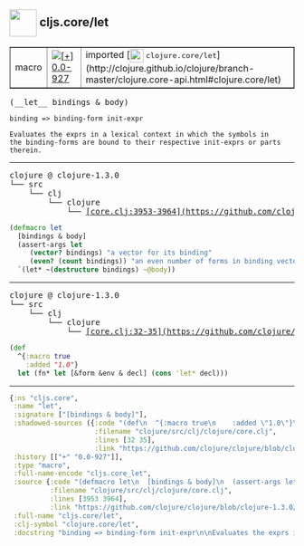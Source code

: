 ## <img width="48px" valign="middle" src="http://i.imgur.com/Hi20huC.png"> cljs.core/let

 <table border="1">
<tr>
<td>macro</td>
<td><a href="https://github.com/cljsinfo/api-refs/tree/0.0-927"><img valign="middle" alt="[+] 0.0-927" src="https://img.shields.io/badge/+-0.0--927-lightgrey.svg"></a> </td>
<td>
imported [<img height="24px" valign="middle" src="http://i.imgur.com/1GjPKvB.png"> <samp>clojure.core/let</samp>](http://clojure.github.io/clojure/branch-master/clojure.core-api.html#clojure.core/let)
</td>
</tr>
</table>

 <samp>
(__let__ bindings & body)<br>
</samp>

```
binding => binding-form init-expr

Evaluates the exprs in a lexical context in which the symbols in
the binding-forms are bound to their respective init-exprs or parts
therein.
```

---

 <pre>
clojure @ clojure-1.3.0
└── src
    └── clj
        └── clojure
            └── <ins>[core.clj:3953-3964](https://github.com/clojure/clojure/blob/clojure-1.3.0/src/clj/clojure/core.clj#L3953-L3964)</ins>
</pre>

```clj
(defmacro let
  [bindings & body]
  (assert-args let
     (vector? bindings) "a vector for its binding"
     (even? (count bindings)) "an even number of forms in binding vector")
  `(let* ~(destructure bindings) ~@body))
```


---

 <pre>
clojure @ clojure-1.3.0
└── src
    └── clj
        └── clojure
            └── <ins>[core.clj:32-35](https://github.com/clojure/clojure/blob/clojure-1.3.0/src/clj/clojure/core.clj#L32-L35)</ins>
</pre>

```clj
(def
  ^{:macro true
    :added "1.0"}
  let (fn* let [&form &env & decl] (cons 'let* decl)))
```

---

```clj
{:ns "cljs.core",
 :name "let",
 :signature ["[bindings & body]"],
 :shadowed-sources ({:code "(def\n  ^{:macro true\n    :added \"1.0\"}\n  let (fn* let [&form &env & decl] (cons 'let* decl)))",
                     :filename "clojure/src/clj/clojure/core.clj",
                     :lines [32 35],
                     :link "https://github.com/clojure/clojure/blob/clojure-1.3.0/src/clj/clojure/core.clj#L32-L35"}),
 :history [["+" "0.0-927"]],
 :type "macro",
 :full-name-encode "cljs.core_let",
 :source {:code "(defmacro let\n  [bindings & body]\n  (assert-args let\n     (vector? bindings) \"a vector for its binding\"\n     (even? (count bindings)) \"an even number of forms in binding vector\")\n  `(let* ~(destructure bindings) ~@body))",
          :filename "clojure/src/clj/clojure/core.clj",
          :lines [3953 3964],
          :link "https://github.com/clojure/clojure/blob/clojure-1.3.0/src/clj/clojure/core.clj#L3953-L3964"},
 :full-name "cljs.core/let",
 :clj-symbol "clojure.core/let",
 :docstring "binding => binding-form init-expr\n\nEvaluates the exprs in a lexical context in which the symbols in\nthe binding-forms are bound to their respective init-exprs or parts\ntherein."}

```
